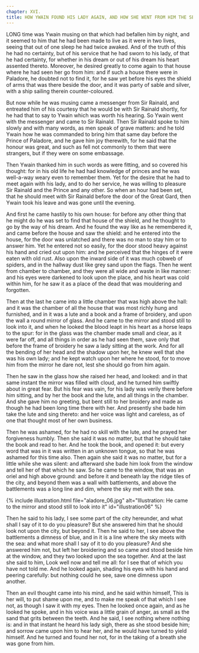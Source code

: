 ```yaml
---
chapter: XVI.
title: HOW YWAIN FOUND HIS LADY AGAIN, AND HOW SHE WENT FROM HIM THE SECOND TIME.
---
```

LONG time was Ywain musing on that which had befallen him by night, and it seemed to him that he had been made to live as it were in two lives, seeing that out of one sleep he had twice awaked. And of the truth of this he had no certainty, but of his service that he had sworn to his lady, of that he had certainty, for whether in his dream or out of his dream his heart assented thereto. Moreover, he desired greatly to come again to that house where he had seen her go from him: and if such a house there were in Paladore, he doubted not to find it, for he saw yet before his eyes the shield of arms that was there beside the door, and it was party of sable and silver, with a ship sailing therein counter-coloured.

But now while he was musing came a messenger from Sir Rainald, and entreated him of his courtesy that he would be with Sir Rainald shortly, for he had that to say to Ywain which was worth his hearing. So Ywain went with the messenger and came to Sir Rainald. Then Sir Rainald spoke to him slowly and with many words, as men speak of grave matters: and he told Ywain how he was commanded to bring him that same day before the Prince of Paladore, and he gave him joy therewith, for he said that the honour was great, and such as fell not commonly to them that were strangers, but if they were on some embassage.

Then Ywain thanked him in such words as were fitting, and so covered his thought: for in his old life he had had knowledge of princes and he was well-a-way weary even to remember them. Yet for the desire that he had to meet again with his lady, and to do her service, he was willing to pleasure Sir Rainald and the Prince and any other. So when an hour had been set, that he should meet with Sir Rainald before the door of the Great Gard, then Ywain took his leave and was gone until the evening.

And first he came hastily to his own house: for before any other thing that he might do he was set to find that house of the shield, and he thought to go by the way of his dream. And he found the way like as he remembered it, and came before the house and saw the shield: and he entered into the house, for the door was unlatched and there was no man to stay him or to answer him. Yet he entered not so easily, for the door stood heavy against his hand and cried out upon him: and he perceived that the hinges of it were eaten with old rust. Also upon the inward side of it was much cobweb of spiders, and in the hallway dust like grey sand upon the flags. Then he went from chamber to chamber, and they were all wide and waste in like manner: and his eyes were darkened to look upon the place, and his heart was cold within him, for he saw it as a place of the dead that was mouldering and forgotten.

Then at the last he came into a little chamber that was high above the hall: and it was the chamber of all the house that was most richly hung and furnished, and in it was a lute and a book and a frame of broidery, and upon the wall a round mirror of glass. And he came to the mirror and stood still to look into it, and when he looked the blood leapt in his heart as a horse leaps to the spur: for in the glass was the chamber made small and clear, as it were far off, and all things in order as he had seen them, save only that before the frame of broidery he saw a lady sitting at the work. And for all the bending of her head and the shadow upon her, he knew well that she was his own lady; and he kept watch upon her where he stood, for to move him from the mirror he dare not, lest she should go from him again.

Then he saw in the glass how she raised her head, and looked: and in that same instant the mirror was filled with cloud, and he turned him swiftly about in great fear. But his fear was vain, for his lady was verily there before him sitting, and by her the book and the lute, and all things in the chamber. And she gave him no greeting, but bent still to her broidery and made as though he had been long time there with her. And presently she bade him take the lute and sing thereto: and her voice was light and careless, as of one that thought most of her own business.

Then he was ashamed, for he had no skill with the lute, and he prayed her forgiveness humbly. Then she said it was no matter, but that he should take the book and read to her. And he took the book, and opened it: but every word that was in it was written in an unknown tongue, so that he was ashamed for this time also. Then again she said it was no matter, but for a little while she was silent: and afterward she bade him look from the window and tell her of that which he saw. So he came to the window, that was an oriel and high above ground: and before it and beneath lay the ridge tiles of the city, and beyond them was a wall with battlements, and above the battlements was a long line and dim, where the sky met with the sea.

{% include illustration.html file="aladore_06.jpg" alt="Illustration: He came to the mirror and stood still to look into it" id="illustration06" %}

Then he said to his lady, I see some part of the city hereunder, and what shall I say of it to do you pleasure? But she answered him that he should look not upon the city, but beyond it. Then he said to her, I see above the battlements a dimness of blue, and in it is a line where the sky meets with the sea: and what more shall I say of it to do you pleasure? And she answered him not, but left her broidering and so came and stood beside him at the window, and they two looked upon the sea together. And at the last she said to him, Look well now and tell me all: for I see that of which you have not told me. And he looked again, shading his eyes with his hand and peering carefully: but nothing could he see, save one dimness upon another.

Then an evil thought came into his mind, and he said within himself, This is her will, to put shame upon me, and to make me speak of that which I see not, as though I saw it with my eyes. Then he looked once again, and as he looked he spoke, and in his voice was a little grain of anger, as small as the sand that grits between the teeth. And he said, I see nothing where nothing is: and in that instant he heard his lady sigh, there as she stood beside him; and sorrow came upon him to hear her, and he would have turned to yield himself. And he turned and found her not, for in the taking of a breath she was gone from him.
  

